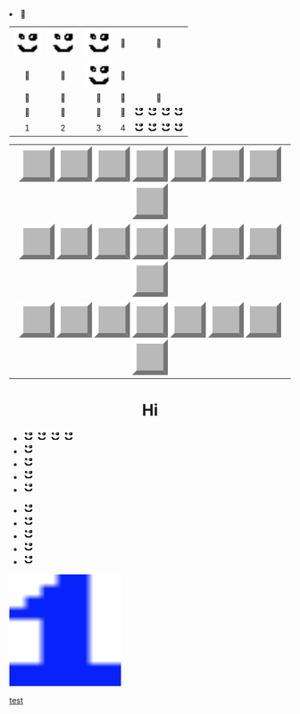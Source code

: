 <table id="toc">
  <tr>
    <td align="center"><img src="/20x20.png" width="50px" /></td>
    <td align="center"><img src="/20x20.png" width="50px" /></td>
    <td align="center"><a href="/"><img src="/20x20.png" width="50px" /></a></td>
    <td align="center">🐳</td>
    <td align="center">🐳</td>
  </tr>
  <tr>
    <td align="center">🐳</td>
    <td align="center">🐳</td>
    <td align="center"><a href="/"><img src="/20x20.png" width="50px" /></a></td>
    <td align="center">🐳</td>
    <li>🐳</li>
  </tr>
    <tr>
    <td align="center">🐳</td>
    <td align="center">🐳</td>
    <td align="center">🐳</td>
    <td align="center">🐳</td>
    <td align="center">🐳</td>
  </tr>
    <tr>
    <td align="center">🐳</td>
    <td align="center">🐳</td>
    <td align="center">🐳</td>
    <td align="center">🐳</td>
    <td align="center">
      <img src="/20x20.png" />
      <img src="/20x20.png" />
      <img src="/20x20.png" />
      <img src="/20x20.png" />
    </td>
  </tr>
    <tr>
    <td align="center">1</td>
    <td align="center">2</td>
    <td align="center">3</td>
    <td align="center">4</td>
    <td align="center">
      <img src="/20x20.png" />
      <img src="/20x20.png" />
      <img src="/20x20.png" />
      <img src="/20x20.png" />
    </td>
  </tr>
</table>

<table id="toc">
  <tr>
    <td align="center">
      <img src="/gray-button.svg" />
      <img src="/gray-button.svg" />
      <img src="/gray-button.svg" />
      <img src="/gray-button.svg" />
      <img src="/gray-button.svg" />
      <img src="/gray-button.svg" />
      <img src="/gray-button.svg" />
      <img src="/gray-button.svg" />
    </td>
  </tr>
  <tr>
    <td align="center">
      <img src="/gray-button.svg" />
      <img src="/gray-button.svg" />
      <img src="/gray-button.svg" />
      <img src="/gray-button.svg" />
      <img src="/gray-button.svg" />
      <img src="/gray-button.svg" />
      <img src="/gray-button.svg" />
      <img src="/gray-button.svg" />
    </td>
  </tr>
  <tr>
    <td align="center">
      <img src="/gray-button.svg" />
      <img src="/gray-button.svg" />
      <img src="/gray-button.svg" />
      <img src="/gray-button.svg" />
      <img src="/gray-button.svg" />
      <img src="/gray-button.svg" />
      <img src="/gray-button.svg" />
      <img src="/gray-button.svg" />
    </td>
  </tr>
</table>

<h1 align="center" style="border-bottom: none;" >
   Hi
</h1>

<div id="toc">
  <ul>
    <li>
      <img src="/20x20.png" />
      <img src="/20x20.png" />
      <img src="/20x20.png" />
      <img src="/20x20.png" />
    </li>
    <li><img src="/20x20.png" /></li>
    <li><img src="/20x20.png" /></li>
    <li><img src="/20x20.png" /></li>
    <li><img src="/20x20.png" /></li>
  </ul>
  <ul>
    <li><img src="/20x20.png" /></li>
    <li><img src="/20x20.png" /></li>
    <li><img src="/20x20.png" /></li>
    <li><img src="/20x20.png" /></li>
    <li><img src="/20x20.png" /></li>
  </ul>
</div>

<img src="/1.svg" width="200px" height="200px" />

[test](https://t1ckbase-minesweeper.hf.space)